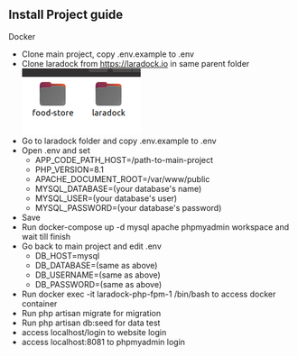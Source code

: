 ## Install Project guide
Docker
- Clone main project, copy .env.example to .env
- Clone laradock from https://laradock.io in same parent folder
![img.png](img.png)
- Go to laradock folder and copy .env.example to .env
- Open .env and set
  - APP_CODE_PATH_HOST=/path-to-main-project
  - PHP_VERSION=8.1
  - APACHE_DOCUMENT_ROOT=/var/www/public
  - MYSQL_DATABASE=(your database's name)
  - MYSQL_USER=(your database's user)
  - MYSQL_PASSWORD=(your database's password)
- Save
- Run docker-compose up -d mysql apache phpmyadmin workspace and wait till finish
- Go back to main project and edit .env
  - DB_HOST=mysql
  - DB_DATABASE=(same as above)
  - DB_USERNAME=(same as above)
  - DB_PASSWORD=(same as above)
- Run docker exec -it laradock-php-fpm-1 /bin/bash to access docker container
- Run php artisan migrate for migration
- Run php artisan db:seed for data test
- access localhost/login to website login
- access localhost:8081 to phpmyadmin login
